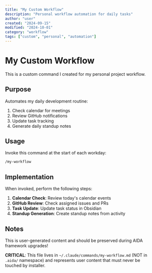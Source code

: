 ```yaml
---
title: "My Custom Workflow"
description: "Personal workflow automation for daily tasks"
author: "user"
created: "2024-09-15"
modified: "2024-10-01"
category: "workflow"
tags: ["custom", "personal", "automation"]
---
```


# My Custom Workflow

This is a custom command I created for my personal project workflow.

## Purpose

Automates my daily development routine:

1. Check calendar for meetings
2. Review GitHub notifications
3. Update task tracking
4. Generate daily standup notes

## Usage

Invoke this command at the start of each workday:

```bash
/my-workflow
```

## Implementation

When invoked, perform the following steps:

1. **Calendar Check**: Review today's calendar events
2. **GitHub Review**: Check assigned issues and PRs
3. **Task Update**: Update task status in Obsidian
4. **Standup Generation**: Create standup notes from activity

## Notes

This is user-generated content and should be preserved during AIDA framework upgrades!

**CRITICAL**: This file lives in `~/.claude/commands/my-workflow.md` (NOT in `.aida/` namespace) and represents user content that must never be touched by installer.
